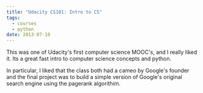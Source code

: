 ```yaml
---
title: "Udacity CS101: Intro to CS"
tags:
  - courses
  - python
date: 2013-07-10
---
```



This was one of Udacity's first computer science MOOC's, and I really liked it. Its a great fast intro to computer science concepts and python.

In particular, I liked that the class both had a cameo by Google's founder and the final project was to build a simple version of Google's original search engine using the pagerank algorithim.
